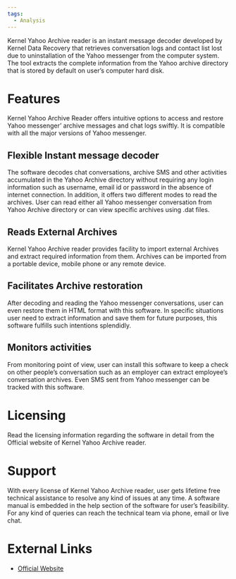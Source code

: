 ```yaml
---
tags:
  - Analysis
---
```

Kernel Yahoo Archive reader is an instant message decoder developed by
Kernel Data Recovery that retrieves conversation logs and contact list
lost due to uninstallation of the Yahoo messenger from the computer
system. The tool extracts the complete information from the Yahoo
archive directory that is stored by default on user’s computer hard
disk.

# Features

Kernel Yahoo Archive Reader offers intuitive options to access and
restore Yahoo messenger’ archive messages and chat logs swiftly. It is
compatible with all the major versions of Yahoo messenger.

## Flexible Instant message decoder

The software decodes chat conversations, archive SMS and other
activities accumulated in the Yahoo Archive directory without requiring
any login information such as username, email id or password in the
absence of internet connection. In addition, it offers two different
modes to read the archives. User can read either all Yahoo messenger
conversation from Yahoo Archive directory or can view specific archives
using .dat files.

## Reads External Archives

Kernel Yahoo Archive reader provides facility to import external
Archives and extract required information from them. Archives can be
imported from a portable device, mobile phone or any remote device.

## Facilitates Archive restoration

After decoding and reading the Yahoo messenger conversations, user can
even restore them in HTML format with this software. In specific
situations user need to extract information and save them for future
purposes, this software fulfills such intentions splendidly.

## Monitors activities

From monitoring point of view, user can install this software to keep a
check on other people’s conversation such as an employer can extract
employee’s conversation archives. Even SMS sent from Yahoo messenger can
be tracked with this software.

# Licensing

Read the licensing information regarding the software in detail from the
Official website of Kernel Yahoo Archive reader.

# Support

With every license of Kernel Yahoo Archive reader, user gets lifetime
free technical assistance to resolve any kind of issues at any time. A
software manual is embedded in the help section of the software for
user’s feasibility. For any kind of queries can reach the technical team
via phone, email or live chat.

# External Links

* [Official Website](http://www.nucleustechnologies.com/)
